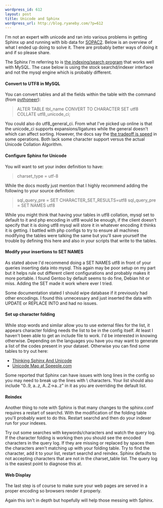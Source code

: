 ```yaml
--- 
wordpress_id: 612
layout: post
title: Unicode and Sphinx
wordpress_url: http://blog.ryaneby.com/?p=612
---
```

I'm not an expert with unicode and ran into various problems in getting Sphinx up and running with bib data for <a href="http://thesocialopac.net/">SOPAC2</a>. Below is an overview of what I ended up doing to solve it. There are probably better ways of doing it and if so please share.

The Sphinx I'm referring to is <a href="http://www.sphinxsearch.com/">the indexing/search program</a> that works well with MySQL. The case below is using the stock searchd/indexer interface and not the mysql engine which is probably different.

<h4>Convert to UTF8 in MySQL</h4>

You can convert tables and all the fields within the table with the command (from <a href="http://wolfram.kriesing.de/blog/index.php/2007/convert-mysql-db-to-utf8">pythoneer</a>):

<blockquote>ALTER TABLE tbl_name CONVERT TO CHARACTER SET utf8 COLLATE utf8_unicode_ci;</blockquote>

You could also do utf8_general_ci. From what I've picked up online is that the unicode_ci supports expansions/ligatures while the general doesn't which can affect sorting. However, the docs say the <a href="http://dev.mysql.com/doc/refman/5.0/en/charset-unicode-sets.html">the tradeoff is speed</a> in some operations. Both lack some character support versus the actual Unicode Collation Algorithm.

<h4>Configure Sphinx for Unicode</h4>

You will want to set your index definition to have:

<blockquote>charset_type = utf-8</blockquote>

While the docs mostly just mention that I highly recommend adding the following to your source definition:

<blockquote>
sql_query_pre = SET CHARACTER_SET_RESULTS=utf8
sql_query_pre = SET NAMES utf8
</blockquote>

While you might think that having your tables in utf8 collation, mysql set to default to it and php encoding in utf8 would be enough, if the client doesn't specify that it is doing utf8 mysql will store it in whatever encoding it thinks it is getting. I battled with php configs to try to ensure all machines modifying the tables were talking the same but you'll save yourself the trouble by defining this here and also in your scripts that write to the tables.

<h4>Modify your insertions to SET NAMES</h4>

As stated above I'd recommend doing a SET NAMES utf8 in front of your queries inserting data into mysql. This again may be poor setup on my part but it helps rule out different client configurations and probably makes it more portable. I found Gentoo by default seems to do fine, Debian hit or miss. Adding the SET made it work where ever I tried.

Some documentation stated I should wipe database if it previously had other encodings. I found this unnecessary and just inserted the data with UPDATE or REPLACE INTO and had no issues.

<h4>Set up character folding</h4>

While stop words and similar allow you to use external files for the list, it appears character folding needs the list to be in the config itself. At least I haven't been able to get an include file to work. I'd be interested in knowing otherwise. Depending on the languages you have you may want to generate a list of the codes present in your dataset. Otherwise you can find some tables to try out here:

<ul>
<li><a href="http://yob.id.au/2008/05/08/thinking-sphinx-and-unicode.html">Thinking Sphinx And Unicode</a></li>
<li><a href="http://speeple.com/unicode-maps.txt">Unicode Map at Speeple.com</a></li>
</ul>

Some reported that Sphinx can have issues with long lines in the config so you may need to break up the lines with \ characters. Your list should also include "0..9, a..z, A..Z->a..z" in it as you are overriding the default list.

<h4>Reindex</h4>

Another thing to note with Sphinx is that many changes to the sphinx.conf requires a restart of searchd. With the modification of the folding table you'll probably want to do this. Restart searchd and then do your indexer run for your indexes.

 Try out some searches with keywords/characters and watch the query log. If the character folding is working then you should see the encoded characters in the query log. If they are missing or replaced by spaces then the characters aren't matching up with your folding table. Try to find the character, add it to your list, restart searchd and reindex. Sphinx defaults to not accepting characters that are not in the charset_table list. The query log is the easiest point to diagnose this at.

<h4>Web Display</h4>

The last step is of course to make sure your web pages are served in a proper encoding so browsers render it properly.

Again this isn't in depth but hopefully will help those messing with Sphinx.
